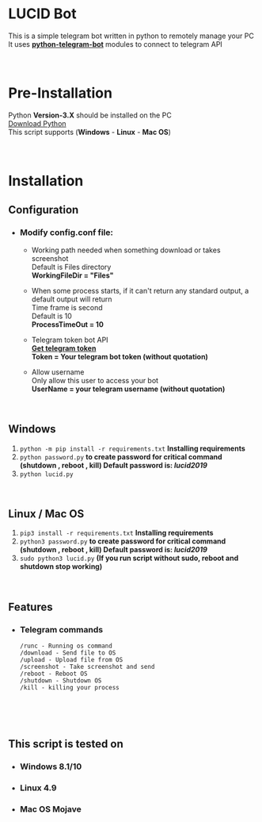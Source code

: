 # **LUCID Bot**
This is a simple telegram bot written in python to remotely manage your PC<br>
It uses **[python-telegram-bot](https://python-telegram-bot.org/)** modules to connect to telegram API <br><br><br>


# **Pre-Installation**
Python **Version-3.X** should be installed on the PC<br>
[Download Python](https://www.python.org/downloads/)<br>
This script supports (**Windows** - **Linux** - **Mac OS**)<br><br><br>


# **Installation**
## **Configuration**
- ### Modify **config.conf** file:
    - Working path needed when something download or takes screenshot<br>
      Default is Files directory<br>
      **WorkingFileDir = "Files"**

    - When some process starts, if it can't return any standard output, a default   output will return<br>
      Time frame is second<br>
      Default is 10<br>
      **ProcessTimeOut = 10**

    - Telegram token bot API<br>
      **[Get telegram token](https://telegram.me/BotFather)**<br>
      **Token = Your telegram bot token (without quotation)**

    - Allow username<br>
      Only allow this user to access your bot<br>
      **UserName = your telegram username (without quotation)**

<br>

## **Windows**
1. `python -m pip install -r requirements.txt` **Installing requirements**<br>
2. `python password.py` **to create password for critical command (shutdown , reboot , kill) Default password is: *lucid2019***<br>
3. `python lucid.py`

<br>

## **Linux / Mac OS**
1. `pip3 install -r requirements.txt` **Installing requirements**<br>
2. `python3 password.py` **to create password for critical command (shutdown , reboot , kill) Default password is: *lucid2019***<br>
3. `sudo python3 lucid.py` **(If you run script without sudo, reboot and shutdown stop working)**

<br>

## **Features**
- ### **Telegram commands**
      /runc - Running os command
      /download - Send file to OS
      /upload - Upload file from OS
      /screenshot - Take screenshot and send
      /reboot - Reboot OS
      /shutdown - Shutdown OS
      /kill - killing your process




<br><br><br>

## **This script is tested on**
- ### **Windows 8.1/10**
- ### **Linux 4.9**
- ### **Mac OS Mojave**
